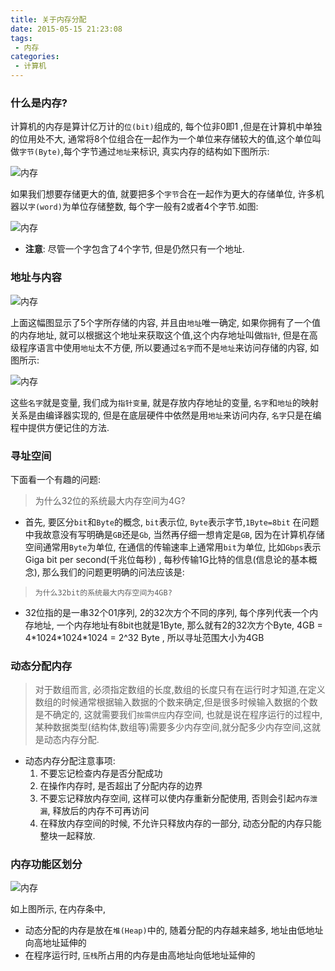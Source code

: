```yaml
---
title: 关于内存分配
date: 2015-05-15 21:23:08
tags:
 - 内存
categories:
 - 计算机
---
```


### **什么是内存?**

计算机的内存是算计亿万计的`位(bit)`组成的, 每个位非0即1 ,但是在计算机中单独的位用处不大, 通常将8个位组合在一起作为一个单位来存储较大的值,这个单位叫做`字节(Byte)`,每个字节通过`地址`来标识, 真实内存的结构如下图所示:
<!--more-->
![内存](\img\关于内存分配\pointer1.JPG)
 
如果我们想要存储更大的值, 就要把多个`字节`合在一起作为更大的存储单位, 许多机器以`字(word)`为单位存储整数, 每个字一般有2或者4个字节.如图:

![内存](\img\关于内存分配\pointer2.JPG)

- **注意**: 尽管一个字包含了4个字节, 但是仍然只有一个地址.

### 地址与内容

![内存](\img\关于内存分配\pointer3.JPG)

上面这幅图显示了5个字所存储的内容, 并且由`地址`唯一确定, 如果你拥有了一个值的内存地址, 就可以根据这个地址来获取这个值,这个内存地址叫做`指针`, 但是在高级程序语言中使用`地址`太不方便, 所以要通过`名字`而不是`地址`来访问存储的内容, 如图所示:

![内存](\img\关于内存分配\pointer4.JPG)

这些`名字`就是变量, 我们成为`指针变量`, 就是存放内存地址的变量, `名字`和`地址`的映射关系是由编译器实现的, 但是在底层硬件中依然是用`地址`来访问内存, `名字`只是在编程中提供方便记住的方法.

### 寻址空间

下面看一个有趣的问题:

> 为什么32位的系统最大内存空间为4G?

- 首先, 要区分`bit`和`Byte`的概念, `bit`表示位, `Byte`表示字节,`1Byte=8bit` 在问题中我故意没有写明确是`GB`还是`Gb`, 当然再仔细一想肯定是`GB`, 因为在计算机存储空间通常用`Byte`为单位, 在通信的传输速率上通常用`bit`为单位, 比如`Gbps`表示 Giga bit per second(千兆位每秒) , 每秒传输1G比特的信息(信息论的基本概念), 那么我们的问题更明确的问法应该是:

> `为什么32bit的系统最大内存空间为4GB?`

- 32位指的是一串32个01序列, 2的32次方个不同的序列, 每个序列代表一个内存地址, 一个内存地址有8bit也就是1Byte, 那么就有2的32次方个Byte, 4GB = 4\*1024\*1024\*1024 = 2^32 Byte , 所以寻址范围大小为4GB

### 动态分配内存

> 对于数组而言, 必须指定数组的长度,数组的长度只有在运行时才知道,在定义数组的时候通常根据输入数据的个数来确定,但是很多时候输入数据的个数是不确定的, 这就需要我们`按需供应`内存空间, 也就是说在程序运行的过程中,某种数据类型(结构体,数组等)需要多少内存空间,就分配多少内存空间,这就是动态内存分配.

-   动态内存分配注意事项:
    1. 不要忘记检查内存是否分配成功
    2. 在操作内存时, 是否超出了分配内存的边界
    3. 不要忘记释放内存空间, 这样可以使内存重新分配使用, 否则会引起`内存泄漏`, 释放后的内存不可再访问
    4. 在释放内存空间的时候, 不允许只释放内存的一部分, 动态分配的内存只能整块一起释放.
    
### 内存功能区划分

![内存](\img\关于内存分配\memory.JPG)

如上图所示, 在内存条中, 
- 动态分配的内存是放在`堆(Heap)`中的, 随着分配的内存越来越多, 地址由低地址向高地址延伸的
- 在程序运行时, `压栈`所占用的内存是由高地址向低地址延伸的


 





